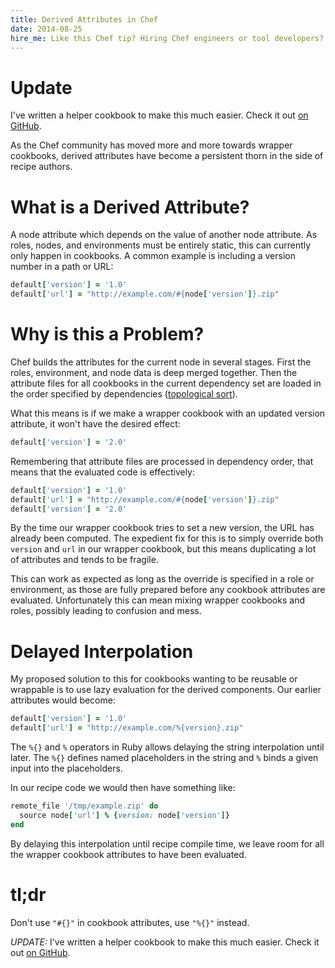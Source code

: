 ```yaml
---
title: Derived Attributes in Chef
date: 2014-08-25
hire_me: Like this Chef tip? Hiring Chef engineers or tool developers? I'm looking for a new team! Check out my <a href="/looking-for-group/">Looking for Group</a> post for details.
---
```


# **Update**

I've written a helper cookbook to make this much easier. Check it out [on GitHub](https://github.com/poise/poise-derived).

As the Chef community has moved more and more towards wrapper cookbooks,
derived attributes have become a persistent thorn in the side of recipe
authors.

# What is a Derived Attribute?

A node attribute which depends on the value of another node attribute. As
roles, nodes, and environments must be entirely static, this can currently only
happen in cookbooks. A common example is including a version number in a path
or URL:

```ruby
default['version'] = '1.0'
default['url'] = "http://example.com/#{node['version']}.zip"
```

# Why is this a Problem?

Chef builds the attributes for the current node in several stages. First
the roles, environment, and node data is deep merged together. Then the
attribute files for all cookbooks in the current dependency set are loaded in
the order specified by dependencies ([topological sort](https://en.wikipedia.org/wiki/Topological_sorting)).

What this means is if we make a wrapper cookbook with an updated version
attribute, it won't have the desired effect:

```ruby
default['version'] = '2.0'
```

Remembering that attribute files are processed in dependency order, that means
that the evaluated code is effectively:

```ruby
default['version'] = '1.0'
default['url'] = "http://example.com/#{node['version']}.zip"
default['version'] = '2.0'
```

By the time our wrapper cookbook tries to set a new version, the URL has
already been computed. The expedient fix for this is to simply override
both `version` and `url` in our wrapper cookbook, but this means duplicating
a lot of attributes and tends to be fragile.

This can work as expected as long as the override is specified in a role or
environment, as those are fully prepared before any cookbook attributes are
evaluated. Unfortunately this can mean mixing wrapper cookbooks and roles,
possibly leading to confusion and mess.

# Delayed Interpolation

My proposed solution to this for cookbooks wanting to be reusable or wrappable
is to use lazy evaluation for the derived components. Our earlier attributes
would become:

```ruby
default['version'] = '1.0'
default['url'] = "http://example.com/%{version}.zip"
```

The `%{}` and `%` operators in Ruby allows delaying the string interpolation
until later. The `%{}` defines named placeholders in the string and `%` binds
a given input into the placeholders.

In our recipe code we would then have something like:

```ruby
remote_file '/tmp/example.zip' do
  source node['url'] % {version: node['version']}
end
```

By delaying this interpolation until recipe compile time, we leave room for
all the wrapper cookbook attributes to have been evaluated.

# tl;dr

Don't use `"#{}"` in cookbook attributes, use `"%{}"` instead.

*UPDATE:* I've written a helper cookbook to make this much easier. Check it out [on GitHub](https://github.com/poise/poise-derived).
